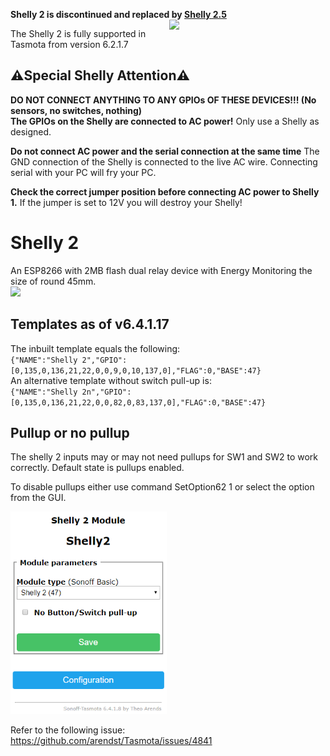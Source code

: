 **Shelly 2 is discontinued and replaced by [Shelly 2.5](devices/Shelly-2.5)**
<img src="https://shelly.cloud/wp-content/uploads/2018/02/shelly2_small_250.png" width="250" align="right" />

The Shelly 2 is fully supported in Tasmota from version 6.2.1.7<br>

## ⚠️️Special Shelly Attention⚠️️

**DO NOT CONNECT ANYTHING TO ANY GPIOs OF THESE DEVICES!!! (No sensors, no switches, nothing) <br>
The GPIOs on the Shelly are connected to AC power!** Only use a Shelly as designed. 

**Do not connect AC power and the serial connection at the same time**
The GND connection of the Shelly is connected to the live AC wire. Connecting serial with your PC will fry your PC.

**Check the correct jumper position before connecting AC power to Shelly 1.**
If the jumper is set to 12V you will destroy your Shelly!
# Shelly 2
An ESP8266 with 2MB flash dual relay device with Energy Monitoring the size of round 45mm.<br>
<img src="https://raw.githubusercontent.com/arendst/arendst.github.io/master/media/shelly/shelly2_serial_connection2.jpg" height="250"></img>

## Templates as of v6.4.1.17
The inbuilt template equals the following:<br>
``{"NAME":"Shelly 2","GPIO":[0,135,0,136,21,22,0,0,9,0,10,137,0],"FLAG":0,"BASE":47}``<br>
An alternative template without switch pull-up is:<br>
``{"NAME":"Shelly 2n","GPIO":[0,135,0,136,21,22,0,0,82,0,83,137,0],"FLAG":0,"BASE":47}``

## Pullup or no pullup
The shelly 2 inputs may or may not need pullups for SW1 and SW2 to work correctly. Default state is pullups enabled.

To disable pullups either use command SetOption62 1 or select the option from the GUI.

<img src="https://raw.githubusercontent.com/arendst/arendst.github.io/master/media/shelly/shelly2pullup.png" width="250"></img>

Refer to the following issue: https://github.com/arendst/Tasmota/issues/4841
